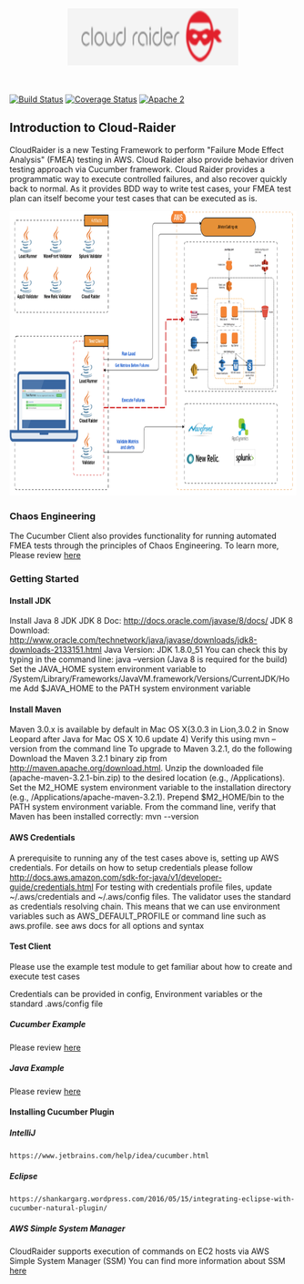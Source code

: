 <div align="center">
  <img width="300" height="100"
    src="./cloudraider-logo.png">
</div>

<BR></BR>
[![Build Status](https://api.travis-ci.org/intuit/CloudRaider.svg?branch=develop)](https://travis-ci.org/intuit/CloudRaider)
[![Coverage Status](https://coveralls.io/repos/github/intuit/CloudRaider/badge.svg?branch=master)](https://coveralls.io/github/intuit/CloudRaider?branch=master)
[![Apache 2](http://img.shields.io/badge/license-Apache%202-brightgreen.svg)](http://www.apache.org/licenses/LICENSE-2.0)
## Introduction to Cloud-Raider 

CloudRaider is a new Testing Framework to perform "Failure Mode Effect Analysis" (FMEA) testing in AWS.  Cloud Raider also provide behavior driven testing approach via Cucumber framework. Cloud Raider provides a programmatic way to execute controlled failures, and also recover quickly back to normal. As it provides BDD way to write test cases, your FMEA test plan can itself become your test cases that can be executed as is.

<div align="center">
  <img width="800" height="500"
    src="./overview.png">
</div>

### Chaos Engineering ###
The Cucumber Client also provides functionality for running automated FMEA tests through the principles of Chaos Engineering. 
To learn more, Please review [here](ChaosFeature.md)

### Getting Started ##

#### Install JDK ###

Install Java 8 JDK
JDK 8 Doc: http://docs.oracle.com/javase/8/docs/
JDK 8 Download: http://www.oracle.com/technetwork/java/javase/downloads/jdk8-downloads-2133151.html
Java Version: JDK 1.8.0_51
You can check this by typing in the command line: java –version (Java 8 is required for the build)
Set the JAVA_HOME system environment variable to /System/Library/Frameworks/JavaVM.framework/Versions/CurrentJDK/Home
Add $JAVA_HOME to the PATH system environment variable
#### Install Maven ###

Maven 3.0.x is available by default in Mac OS X(3.0.3 in Lion,3.0.2 in Snow Leopard after Java for Mac OS X 10.6 update 4)
Verify this using mvn –version from the command line
To upgrade to Maven 3.2.1, do the following
Download the Maven 3.2.1 binary zip from http://maven.apache.org/download.html.
Unzip the downloaded file (apache-maven-3.2.1-bin.zip) to the desired location (e.g., /Applications).
Set the M2_HOME system environment variable to the installation directory (e.g., /Applications/apache-maven-3.2.1).
Prepend $M2_HOME/bin to the PATH system environment variable.
From the command line, verify that Maven has been installed correctly: mvn --version

#### AWS Credentials ###
A prerequisite to running any of the test cases above is, setting up AWS credentials. For details on how to setup credentials please follow http://docs.aws.amazon.com/sdk-for-java/v1/developer-guide/credentials.html
For testing with credentials profile files, update ~/.aws/credentials and ~/.aws/config files.
The validator uses the standard as credentials resolving chain. This means that we can use environment variables such as AWS_DEFAULT_PROFILE or command line such as aws.profile. see aws docs for all options and syntax


#### Test Client  ###
Please use the example test module to get familiar about how to create and execute test cases

Credentials can be provided in config, Environment variables or the standard .aws/config file

##### Cucumber Example
Please review [here](cucumber-example/README.md)

##### Java Example
Please review [here](java-example/README.md)

#### Installing Cucumber Plugin ###
##### IntelliJ
    https://www.jetbrains.com/help/idea/cucumber.html
##### Eclipse
    https://shankargarg.wordpress.com/2016/05/15/integrating-eclipse-with-cucumber-natural-plugin/

##### AWS Simple System Manager
CloudRaider supports execution of commands on EC2 hosts via AWS Simple System Manager (SSM)
You can find more information about SSM [here](https://docs.aws.amazon.com/systems-manager/latest/userguide/ssm-agent.html)

